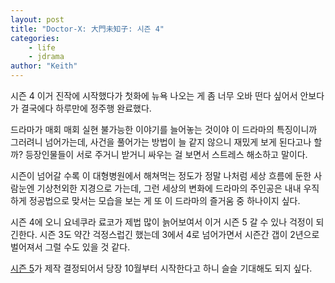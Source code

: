 ```yaml
---
layout: post
title: "Doctor-X: 大門未知子: 시즌 4"
categories:
    - life
    - jdrama
author: "Keith"
---
```


시즌 4 이거 진작에 시작했다가 첫화에 뉴욕 나오는 게 좀 너무 오바 떤다 싶어서 안보다가 결국에다 하루만에 정주행 완료했다.

드라마가 매회 매회 실현 불가능한 이야기를 늘어놓는 것이야 이 드라마의 특징이니까 그러려니 넘어가는데, 사건을 풀어가는 방법이 늘 같지 않으니 재밌게 보게 된다고나 할까? 등장인물들이 서로 주거니 받거니 싸우는 걸 보면서 스트레스 해소하고 말이다.

시즌이 넘어갈 수록 이 대형병원에서 해쳐먹는 정도가 정말 나처럼 세상 흐름에 둔한 사람눈엔 기상천외한 지경으로 가는데, 그런 세상의 변화에 드라마의 주인공은 내내 우직하게 정공법으로 맞서는 모습을 보는 게 또 이 드라마의 즐거움 중 하나이지 싶다. 

시즌 4에 오니 요네쿠라 료코가 제법 많이 늙어보여서 이거 시즌 5 갈 수 있나 걱정이 되긴한다. 시즌 3도 약간 걱정스럽긴 했는데 3에서 4로 넘어가면서 시즌간 갭이 2년으로 벌어져서 그럴 수도 있을 것 같다.

[시즌 5](http://www.tv-asahi.co.jp/doctor-x/#/?category=drama)가 제작 결정되어서 당장 10월부터 시작한다고 하니 슬슬 기대해도 되지 싶다.

